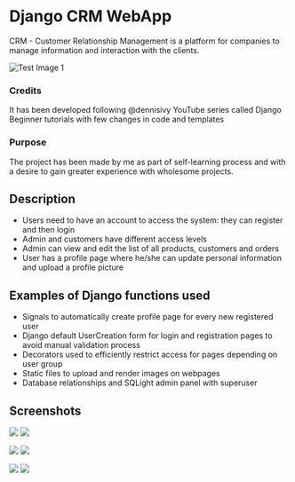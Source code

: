 # Django CRM WebApp 
CRM - Customer Relationship Management is a platform for companies to manage information and interaction with the clients. 

![Test Image 1](https://github.com/aidinatt8/customerDash/blob/master/screenshots/admin_dashboard.png)

### Credits
It has been developed following @dennisivy YouTube series called Django Beginner tutorials with few changes in code and templates
### Purpose
The project has been made by me as part of self-learning process and with a desire to gain greater experience with wholesome projects. 
## Description
- Users need to have an account to access the system: they can register and then login 
- Admin and customers have different access levels 
- Admin can view and edit the list of all products, customers and orders
- User has a profile page where he/she can update personal information and upload a profile picture
## Examples of Django functions used
- Signals to automatically create profile page for every new registered user 
- Django default UserCreation form for login and registration pages to avoid manual validation process 
- Decorators used to efficiently restrict access for pages depending on user group 
- Static files to upload and render images on webpages 
- Database relationships and SQLight admin panel with superuser
## Screenshots
<p>
  <img src="https://github.com/aidinatt8/customerDash/blob/master/screenshots/login_page.png"  />
  <img src="https://github.com/aidinatt8/customerDash/blob/master/screenshots/register_page.png"  /> 
</p>

<p>
  <img src="https://github.com/aidinatt8/customerDash/blob/master/screenshots/customer_dashboard.png" />
  <img src="https://github.com/aidinatt8/customerDash/blob/master/screenshots/user_profile.png" /> 
</p>

<p>
  <img src="https://github.com/aidinatt8/customerDash/blob/master/screenshots/admin_customer_page.png" />
  <img src="https://github.com/aidinatt8/customerDash/blob/master/screenshots/products_page.png" /> 
</p>

